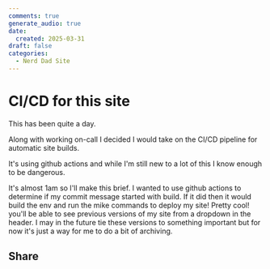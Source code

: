 ```yaml
---
comments: true
generate_audio: true
date:
  created: 2025-03-31
draft: false
categories:
  - Nerd Dad Site
---
```

# CI/CD for this site

This has been quite a day.
<!-- more -->
Along with working on-call I decided I would take on the CI/CD pipeline for automatic site builds.

It's using github actions and while I'm still new to a lot of this I know enough to be dangerous.

It's almost 1am so I'll make this brief. I wanted to use github actions to determine if my commit message started with build. If it did then it would build the env and run the mike commands to deploy my site! Pretty cool! you'll be able to see previous versions of my site from a dropdown in the header. I may in the future tie these versions to something important but for now it's just a way for me to do a bit of archiving.

## Share
